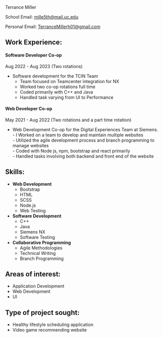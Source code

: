 
Terrance Miller

School Email: [mille5th@mail.uc.edu](mailto:mille5th@mail.uc.edu)

Personal Email: [TerranceMillerh01@gmail.com](mailto:TerranceMillerh01@gmail.com)

## Work Experience:

#### Software Developer Co-op
Aug 2022 - Aug 2023 (Two rotations)
-  Software development for the TCIN Team  
    - Team focused on Teamcenter integration for NX  
    - Worked two co-op rotations full time  
    - Coded primarily with C++ and Java  
    - Handled task varying from UI to Performance

#### Web Developer Co-op
May 2021 - Aug 2022 (Two rotations and a part time rotation)
- Web Development Co-op for the Digital Experiences Team at Siemens.  
        - I Worked on a team to develop and maintain multiple websites  
        - Utilized the agile development process and branch programming to manage websites  
        - Coded with Node js, npm, bootstrap and react primarily  
        - Handled tasks involving both backend and front end of the website

## Skills:
- **Web Development**
	- Bootstrap  
	- HTML
	- SCSS
	- Node.js
	- Web Testing
- **Software Development**
	- C++
	- Java
	- Siemens NX 
	- Software Testing
- **Collaborative Programming**
	- Agile Methodologies
	- Technical Writing 
	-  Branch Programming

## Areas of interest:
- Application Development
- Web Development
- UI

## Type of project sought:
- Healthy lifestyle scheduling application
- Video game recommending website
